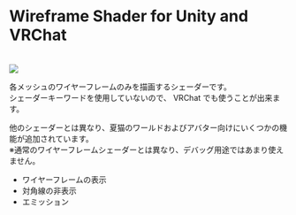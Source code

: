 # Wireframe Shader for Unity and VRChat

<br>
<img src="https://assets.mochizuki.moe/docs/WireframeShader/001.PNG">
<br>

各メッシュのワイヤーフレームのみを描画するシェーダーです。  
シェーダーキーワードを使用していないので、 VRChat でも使うことが出来ます。

他のシェーダーとは異なり、夏猫のワールドおよびアバター向けにいくつかの機能が追加されています。  
※通常のワイヤーフレームシェーダーとは異なり、デバッグ用途ではあまり使えません。

- ワイヤーフレームの表示
- 対角線の非表示
- エミッション
<!-- - 影の描画 (`Mochizuki/Wireframe Shader/Particle Transparent` は非対応) -->

